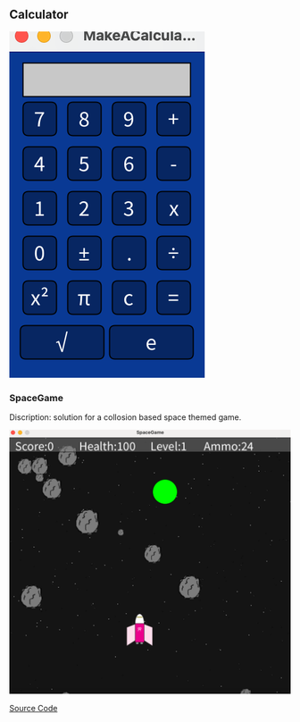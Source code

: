 ## Calculator

![Calculator](https://github.com/SofiaStahle16/Sofia-s-Programming-Portfolio-2024-2025/blob/main/images/Calc.png?raw=true)

### SpaceGame
Discription: solution for a collosion based space themed game.

![SpaceGame](https://github.com/SofiaStahle16/Sofia-s-Programming-Portfolio-2024-2025/blob/main/images/SpaceGame.png?raw=true)

[Source Code](https://github.com/SofiaStahle16/Sofia-s-Programming-Portfolio-2024-2025/tree/main/src/term2/SpaceGame)
